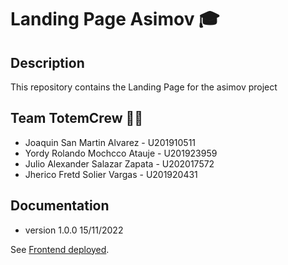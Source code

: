 # Landing Page Asimov 🎓

## Description
This repository contains the Landing Page for the asimov project

## Team TotemCrew 👨‍💻
* Joaquin San Martin Alvarez - U201910511
* Yordy Rolando Mochcco Atauje - U201923959
* Julio Alexander Salazar Zapata - U202017572
* Jherico Fretd Solier Vargas - U201920431

## Documentation
* version 1.0.0 15/11/2022

See [Frontend deployed](https://asimov-agile-202202.web.app/).
